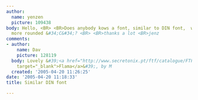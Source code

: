 ```yaml
---
author:
  name: yenzen
  picture: 109438
body: Hello, <BR> <BR>Does anybody kows a font, similar to DIN font,  with a little
  more rounded &#34;C&#34;? <BR> <BR>thanks a lot <BR>jenz
comments:
- author:
    name: Dav
    picture: 128119
  body: Lovely &#39;<a href="http://www.secretonix.pt/ftf/catalogue/FTFflama00.htm"
    target="_blank">Flama</a>&#39;, by M
  created: '2005-04-20 11:26:25'
date: '2005-04-20 11:18:33'
title: Similar DIN font

---
```

